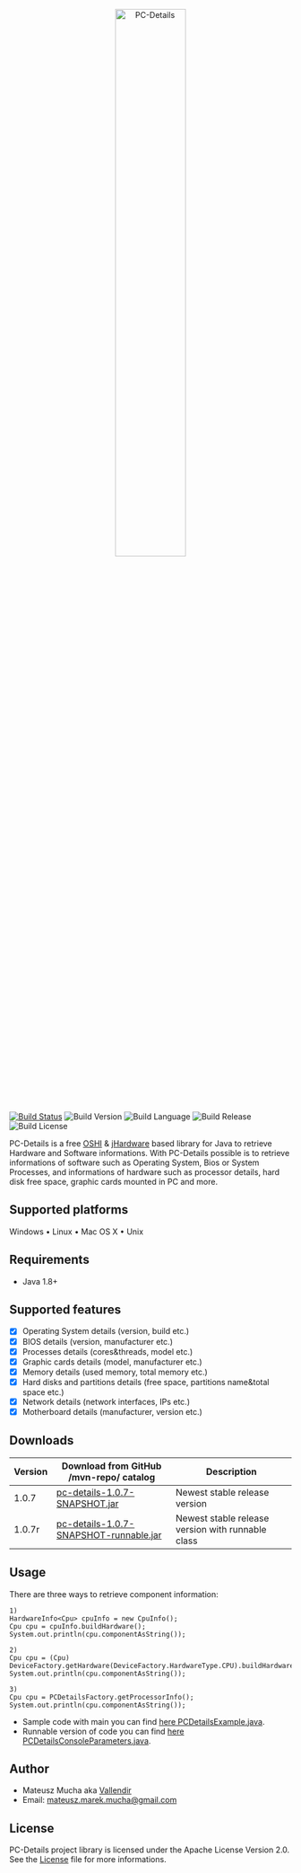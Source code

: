 
<p align="center">
<img width="50%" src="https://github.com/Vallendir/PC-Details/blob/master/header.png" alt="PC-Details"/>
</p>
  
[![Build Status](https://travis-ci.org/Vallendir/PC-Details.svg?branch=master)](https://travis-ci.org/Vallendir/PC-Details)
![Build Version](https://img.shields.io/badge/version-1.0.7-blue.svg)
![Build Language](https://img.shields.io/badge/language-Java%201.8-orange.svg)
![Build Release](https://img.shields.io/badge/release%20jar%27s-%2Fmvn--repo%2F-yellowgreen.svg)
![Build License](https://img.shields.io/badge/license-Apache%20License%20Version%202.0-red.svg)


PC-Details is a free [OSHI](https://github.com/oshi/oshi) & [jHardware](https://github.com/profesorfalken/jHardware) based library for Java to retrieve Hardware and Software informations.
With PC-Details possible is to retrieve informations of software such as Operating System, Bios or System Processes, and informations of hardware such as processor details, hard disk free space, graphic cards mounted in PC and more.


## Supported platforms 
Windows • Linux • Mac OS X • Unix

## Requirements
 - Java 1.8+

## Supported features 
 - [x] Operating System details (version, build etc.)
 - [x] BIOS details (version, manufacturer etc.)
 - [x] Processes details (cores&threads, model etc.)
 - [x] Graphic cards details (model, manufacturer etc.)
 - [x] Memory details (used memory, total memory etc.)
 - [x] Hard disks and partitions details (free space, partitions name&total space etc.)
 - [x] Network details (network interfaces, IPs etc.)
 - [x] Motherboard details (manufacturer, version etc.)
 
## Downloads
| Version | Download from GitHub /mvn-repo/ catalog | Description | 
| ------------- | ------------- | ------------- |
| 1.0.7 | [pc-details-1.0.7-SNAPSHOT.jar](https://github.com/Vallendir/PC-Details/raw/master/mvn-repo/pc-details-1.0.7-SNAPSHOT.jar) | Newest stable release version
| 1.0.7r | [pc-details-1.0.7-SNAPSHOT-runnable.jar](https://github.com/Vallendir/PC-Details/raw/master/mvn-repo/pc-details-1.0.7-SNAPSHOT-runnable.jar) | Newest stable release version with runnable class

## Usage
There are three ways to retrieve component information:
```
1)
HardwareInfo<Cpu> cpuInfo = new CpuInfo();
Cpu cpu = cpuInfo.buildHardware();
System.out.println(cpu.componentAsString());

2)
Cpu cpu = (Cpu) DeviceFactory.getHardware(DeviceFactory.HardwareType.CPU).buildHardware();
System.out.println(cpu.componentAsString());

3)
Cpu cpu = PCDetailsFactory.getProcessorInfo();
System.out.println(cpu.componentAsString());
```
- Sample code with main you can find [here PCDetailsExample.java](https://github.com/Vallendir/PC-Details/blob/master/src/main/java/pcd/example/PCDetailsExample.java).
- Runnable version of code you can find [here PCDetailsConsoleParameters.java](https://github.com/Vallendir/PC-Details/blob/master/src/main/java/pcd/example/PCDetailsConsoleParameters.java). 

## Author
 - Mateusz Mucha aka [Vallendir](https://github.com/Vallendir) 
 - Email: mateusz.marek.mucha@gmail.com

## License
PC-Details project library is licensed under the Apache License Version 2.0. See the [License](https://github.com/Vallendir/PC-Details/blob/master/LICENSE) file for more informations.
